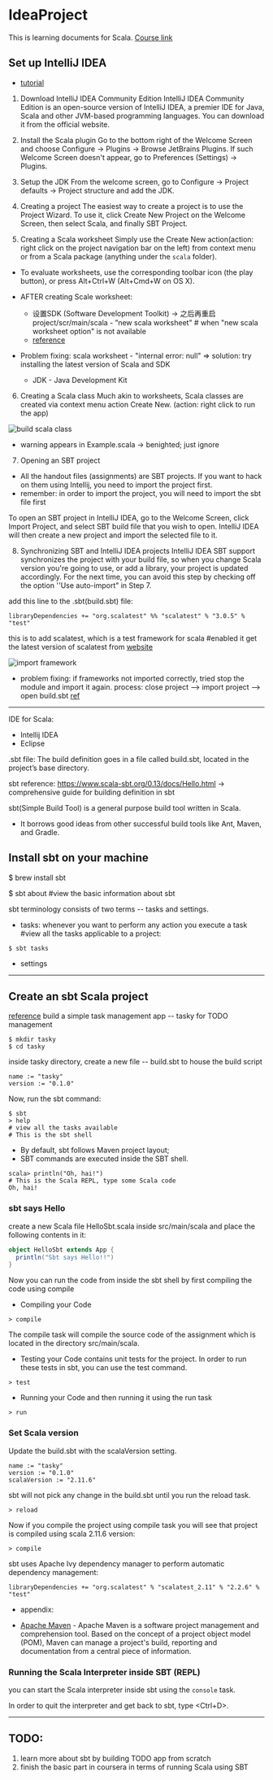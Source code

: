 # IdeaProject
This is learning documents for Scala.
[Course link](https://www.coursera.org/learn/progfun1/lecture/UzicG/tools-setup-for-mac-os-x)


## Set up IntelliJ IDEA
* [tutorial](https://www.coursera.org/learn/progfun1/supplement/VuJFf/intellij-idea-tutorial)

1. Download IntelliJ IDEA Community Edition
IntelliJ IDEA Community Edition is an open-source version of IntelliJ IDEA, a premier IDE for Java, Scala and other JVM-based programming languages. You can download it from the official website.

2. Install the Scala plugin
Go to the bottom right of the Welcome Screen and choose Configure → Plugins → Browse JetBrains Plugins. If such Welcome Screen doesn't appear, go to Preferences (Settings) → Plugins.

3. Setup the JDK
From the welcome screen, go to Configure → Project defaults → Project structure and add the JDK. 

4. Creating a project
The easiest way to create a project is to use the Project Wizard. To use it, click Create New Project on the Welcome Screen, then select Scala, and finally SBT Project.

5. Creating a Scala worksheet
Simply use the Create New action(action: right click on the project navigation bar on the left) from context menu or from a Scala package (anything under the `scala` folder).

* To evaluate worksheets, use the corresponding toolbar icon (the play button), or press Alt+Ctrl+W (Alt+Cmd+W on OS X).
* AFTER creating Scale worksheet:
  * 设置SDK (Software Development Toolkit) -> 之后再重启project/scr/main/scala - ”new scala worksheet"   # when "new scala worksheet option" is not available
  * [reference](https://stackoverflow.com/questions/36867112/how-to-get-the-option-to-create-a-new-scala-worksheet-in-intellij)
 
* Problem fixing:
scala worksheet - "internal error: null"
=> solution: try installing the latest version of Scala and SDK
  * JDK - Java Development Kit
  
6. Creating a Scala class
Much akin to worksheets, Scala classes are created via context menu action Create New.
(action: right click to run the app)

![build scala class](https://github.com/yuanlii/IdeaProject/blob/master/img/create_new_scala_class(object).png)

* warning appears in Example.scala -> benighted; just ignore

7. Opening an SBT project
* All the handout files (assignments) are SBT projects. If you want to hack on them using Intellij, you need to import the project first.
* remember: in order to import the project, you will need to import the sbt file first

To open an SBT project in IntelliJ IDEA, go to the Welcome Screen, click Import Project, and select SBT build file that you wish to open. IntelliJ IDEA will then create a new project and import the selected file to it.

8. Synchronizing SBT and IntelliJ IDEA projects
IntelliJ IDEA SBT support synchronizes the project with your build file, so when you change Scala version you're going to use, or add a library, your project is updated accordingly. For the next time, you can avoid this step by checking off the option ''Use auto-import" in Step 7.

add this line to the .sbt(build.sbt) file:
```
libraryDependencies += "org.scalatest" %% "scalatest" % "3.0.5" % "test"
```
this is to add scalatest, which is a test framework for scala #enabled it
get the latest version of scalatest from [website](http://www.scalatest.org/install)

![import framework](https://github.com/yuanlii/IdeaProject/blob/master/img/import_framework.png)

* problem fixing:
if frameworks not imported correctly, tried stop the module and import it again.
process: close project --> import project --> open build.sbt
[ref](https://stackoverflow.com/questions/24937328/intellij-idea-cannot-import-sbt-project)


----
IDE for Scala:
* Intellij IDEA
* Eclipse

.sbt file:
The build definition goes in a file called build.sbt, located in the project’s base directory. 

sbt reference:
https://www.scala-sbt.org/0.13/docs/Hello.html
-> comprehensive guide for building definition in sbt

sbt(Simple Build Tool) is a general purpose build tool written in Scala. 
- It borrows good ideas from other successful build tools like Ant, Maven, and Gradle.

## Install sbt on your machine
$ brew install sbt

$ sbt about #view the basic information about sbt

sbt terminology consists of two terms -- tasks and settings. 
- tasks: whenever you want to perform any action you execute a task
#view all the tasks applicable to a project:
```
$ sbt tasks  
```
- settings

---
## Create an sbt Scala project

[reference](https://github.com/shekhargulati/52-technologies-in-2016/blob/master/02-sbt/README.md)
build a simple task management app -- tasky for TODO management
```
$ mkdir tasky
$ cd tasky
```
inside tasky directory, create a new file -- build.sbt to house the build script
```
name := "tasky"
version := "0.1.0"
```
Now, run the sbt command:
```
$ sbt
> help  
# view all the tasks available
# This is the sbt shell
```
* By default, sbt follows Maven project layout;
* SBT commands are executed inside the SBT shell. 
```
scala> println("Oh, hai!")                                          
# This is the Scala REPL, type some Scala code
Oh, hai!
```

### sbt says Hello
create a new Scala file HelloSbt.scala inside src/main/scala and place the following contents in it:
```Scala
object HelloSbt extends App {
  println("Sbt says Hello!!")
}

```

Now you can run the code from inside the sbt shell by first compiling the code using compile

* Compiling your Code
```
> compile
```
The compile task will compile the source code of the assignment which is located in the directory src/main/scala.

* Testing your Code
contains unit tests for the project. In order to run these tests in sbt, you can use the test command.
```
> test
```
* Running your Code
and then running it using the run task
```
> run
```

### Set Scala version
Update the build.sbt with the scalaVersion setting.
```
name := "tasky"
version := "0.1.0"
scalaVersion := "2.11.6"
```
sbt will not pick any change in the build.sbt until you run the reload task.
```
> reload
```

Now if you compile the project using compile task you will see that project is compiled using scala 2.11.6 version:
```
> compile
```

sbt uses Apache Ivy dependency manager to perform automatic dependency management:
```
libraryDependencies += "org.scalatest" % "scalatest_2.11" % "2.2.6" % "test"
```

* appendix:
- [Apache Maven](https://maven.apache.org/) - Apache Maven is a software project management and comprehension tool. Based on the concept of a project object model (POM), Maven can manage a project's build, reporting and documentation from a central piece of information.

### Running the Scala Interpreter inside SBT (REPL)

you can start the Scala interpreter inside sbt using the `console` task. 

In order to quit the interpreter and get back to sbt, type <Ctrl+D>.

--- 
## TODO:
1. learn more about sbt by building TODO app from scratch
2. finish the basic part in coursera in terms of running Scala using SBT


